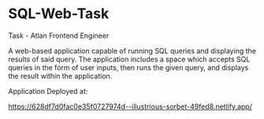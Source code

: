 # SQL-Web-Task
Task - Atlan Frontend Engineer

A web-based application capable of running SQL queries and displaying the results of said query. 
The application includes a space which accepts SQL queries in the form of user inputs, then runs the given query, 
and displays the result within the application.

Application Deployed at:

https://628df7d0fac0e35f0727974d--illustrious-sorbet-49fed8.netlify.app/
